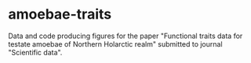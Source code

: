 # amoebae-traits
Data and code producing figures for the paper "Functional traits data for testate amoebae of Northern Holarctic realm" submitted to journal "Scientific data".

